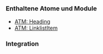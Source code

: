### Enthaltene Atome und Module
* [ATM: Heading](../../atoms/headings/headings.html)
* [ATM: LinklistItem](../../atoms/linklist_item/linklist_item.html)


### Integration


